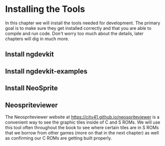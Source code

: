 # Installing the Tools

In this chapter we will install the tools needed for development. The primary goal is to make sure they get installed correctly and that you are able to compile and run code. Don't worry too much about the details, later chapters will dig in much more.

## Install ngdevkit

## Install ngdevkit-examples

## Install NeoSprite

## Neospriteviewer

The Neospriteviewer website at https://city41.github.io/neospriteviewer is a convenient way to see the graphic tiles inside of C and S ROMs. We will use this tool often throughout the book to see where certain tiles are in S ROMs that we borrow from other games (more on that in the next chapter) as well as confirming our C ROMs are getting built properly.